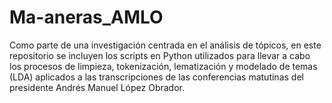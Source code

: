 # Ma-aneras_AMLO
Como parte de una investigación centrada en el análisis de tópicos, en este repositorio se incluyen los scripts en Python utilizados para llevar a cabo los procesos de limpieza, tokenización, lematización y modelado de temas (LDA) aplicados a las transcripciones de las conferencias matutinas del presidente Andrés Manuel López Obrador.
